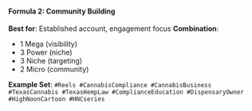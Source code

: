 #### Formula 2: Community Building
**Best for**: Established account, engagement focus
**Combination**:
- 1 Mega (visibility)
- 3 Power (niche)
- 3 Niche (targeting)
- 2 Micro (community)

**Example Set**:
`#Reels #CannabisCompliance #CannabisBusiness #TexasCannabis #TexasHempLaw #ComplianceEducation #DispensaryOwner #HighNoonCartoon #HNCseries`
